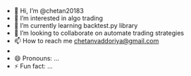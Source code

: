 - 👋 Hi, I’m @chetan20183
- 👀 I’m interested in algo trading
- 🌱 I’m currently learning backtest.py library 
- 💞️ I’m looking to collaborate on automate trading strategies 
- 📫 How to reach me chetanvaddoriya@gmail.com
- 
- 😄 Pronouns: ...
- ⚡ Fun fact: ...

<!---
chetan20183/chetan20183 is a ✨ special ✨ repository because its `README.md` (this file) appears on your GitHub profile.
You can click the Preview link to take a look at your changes.
--->
